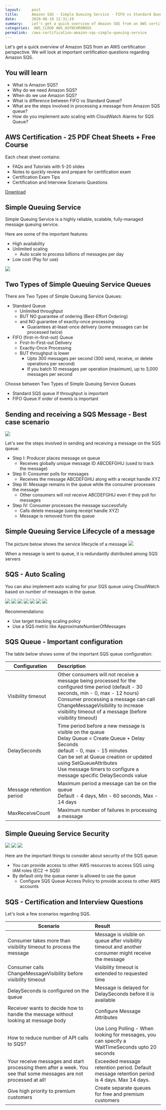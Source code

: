 ```yaml
---
layout:     post
title:      Amazon SQS - Simple Queuing Service - FIFO vs Standard Queue - AWS Certification
date:       2020-06-10 12:31:19
summary:    Let's get a quick overview of Amazon SQS from an AWS certification perspective. We will look at important certification questions regarding Amazon SQS. 
categories:  AWS_CLOUD AWS_ASYNCHRONOUS
permalink:  /aws-certification-amazon-sqs-simple-queuing-service
---
```


Let's get a quick overview of Amazon SQS from an AWS certification perspective. We will look at important certification questions regarding Amazon SQS.

## You will learn
- What is Amazon SQS?
- Why do we need Amazon SQS?
- When do we use Amazon SQS?
- What is difference between FIFO vs Standard Queue?
- What are the steps involved in processing a message from Amazon SQS queue?
- How do you implement auto scaling with CloudWatch Alarms for SQS Queue?

## AWS Certification - 25 PDF Cheat Sheets + Free Course

Each cheat sheet contains:
- FAQs and Tutorials with 5-20 slides
- Notes to quickly review and prepare for certification exam
- Certification Exam Tips
- Certification and Interview Scenario Questions

<div>
 <a href="https://links.in28minutes.com/cloud-in28minutes-teachable-free-link" target="_blank" class="button instagram">Download</a>
</div>

## Simple Queuing Service

Simple Queuing Service is a highly reliable, scalable, fully-managed message queuing service.

Here are some of the important features:
- High availability
- Unlimited scaling
	- Auto scale to process billions of messages per day
- Low cost (Pay for use)

![](/images/aws/02-Queuing/2-sqs.png)


## Two Types of Simple Queuing Service Queues

There are Two Types of Simple Queuing Service Queues:
- Standard Queue 
	- Unlimited throughput
	- BUT NO guarantee of ordering (Best-Effort Ordering) 
	- and NO guarantee of exactly-once processing
		- Guarantees at-least-once delivery (some messages can be processed twice)
- FIFO (first-in-first-out) Queue
	- First-In-First-out Delivery
	- Exactly-Once Processing
	- BUT throughput is lower 
		- Upto 300 messages per second (300 send, receive, or delete operations per second)
		- If you batch 10 messages per operation (maximum), up to 3,000 messages per second 

Choose between Two Types of Simple Queuing Service Queues
- Standard SQS queue if throughput is important
- FIFO Queue if order of events is important

## Sending and receiving a SQS Message - Best case scenario

![](/images/aws/02-Queuing/sqs-simple-flow.png)

Let's see the steps involved in sending and receiving a message on the SQS queue:
- Step I: Producer places message on queue 
	- Receives globally unique message ID ABCDEFGHIJ (used to track the message)
- Step II: Consumer polls for messages 
	- Receives the message ABCDEFGHIJ along with a receipt handle XYZ
- Step III: Message remains in the queue while the consumer processes the message
	- Other consumers will not receive ABCDEFGHIJ even if they poll for messages
- Step IV: Consumer processes the message successfully 
	- Calls delete message (using receipt handle XYZ)
	- Message is removed from the queue

## Simple Queuing Service Lifecycle of a message

The picture below shows the service lifecycle of a message
![](/images/aws/02-Queuing/4-Queuing-LifeCycle.png)

When a message is sent to queue, it is redundantly distributed among SQS servers

## SQS - Auto Scaling

You can also implement auto scaling for your SQS queue using CloudWatch based on number of messages in the queue.

![](/images/aws/00-icons/sqs.png)
![](/images/arrow.png)
![](/images/aws/00-icons/cloudwatchalarm.png)
![](/images/arrow.png)
![](/images/aws/00-icons/autoscaling.png)
![](/images/arrow.png)
![](/images/aws/00-icons/ec2instances.png)

Recommendations:
- Use target tracking scaling policy 
- Use a SQS metric like ApproximateNumberOfMessages

## SQS Queue - Important configuration
 
The table below shows some of the important SQS queue configuration:

| Configuration | Description  | 
|--|:--|
|Visibility timeout| Other consumers will not receive a message being processed for the configured time period (default - 30 seconds, min - 0, max - 12 hours)  <BR/> Consumer processing a message can call ChangeMessageVisibility to increase visibility timeout of a message (before visibility timeout)|
| DelaySeconds   | Time period before a new message is visible on the queue <BR/>Delay Queue = Create Queue + Delay Seconds <BR/>default - 0, max - 15 minutes<BR/>Can be set at Queue creation or updated using SetQueueAttributes<BR/>Use message timers to configure a message specific DelaySeconds value      |
| Message retention period | Maximum period a message can be on the queue <BR/>Default - 4 days, Min - 60 seconds, Max - 14 days|
| MaxReceiveCount | Maximum number of failures in processing a message|

## Simple Queuing Service Security
![](/images/aws/00-icons/sqs.png)
![](/images/arrowbi.png)
![](/images/aws/00-icons/iam.png)

Here are the important things to consider about security of the SQS queue:
- You can provide access to other AWS resources to access SQS using IAM roles (EC2 -> SQS)
- By default only the queue owner is allowed to use the queue
	- Configure SQS Queue Access Policy to provide access to other AWS accounts

## SQS - Certification and Interview Questions

Let's look a few scenarios regarding SQS.

|Scenario | Result |
|--|:--|
|Consumer takes more than visibility timeout to process the message | Message is visible on queue after visibility timeout and another consumer might receive the message|
|Consumer calls ChangeMessageVisibility before visibility timeout | Visibility timeout is extended to requested time|
|DelaySeconds is configured on the queue| Message is delayed for DelaySeconds before it is available|
|Receiver wants to decide how to handle the message without looking at message body | Configure Message Attributes|
|How to reduce number of API calls to SQS?|Use Long Polling - When looking for messages, you can specify a WaitTimeSeconds upto 20 seconds|
|Your receive messages and start processing them after a week. You see that some messages are not processed at all!| Exceeded message retention period. Default message retention period is 4 days. Max 14 days.|
|Give high priority to premium customers| Create separate queues for free and premium customers|